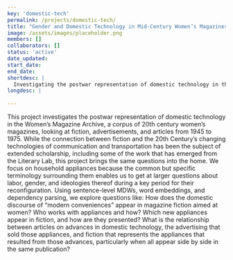```yaml
---
key: 'domestic-tech'
permalink: /projects/domestic-tech/
title: "Gender and Domestic Technology in Mid-Century Women’s Magazines"
image: /assets/images/placeholder.png
members: []
collaborators: []
status: 'active'
date_updated:
start_date:
end_date:
shortdesc: |
  Investigating the postwar representation of domestic technology in the Women’s Magazine Archive, a corpus of 20th century women’s magazines, looking at fiction, advertisements, and articles from 1945 to 1975.
longdesc: |
  
---
```


This project investigates the postwar representation of domestic technology in the Women’s Magazine Archive, a corpus of 20th century women’s magazines, looking at fiction, advertisements, and articles from 1945 to 1975. While the connection between fiction and the 20th Century’s changing technologies of communication and transportation has been the subject of extended scholarship, including some of the work that has emerged from the Literary Lab, this project brings the same questions into the home. We focus on household appliances because the common but specific terminology surrounding them enables us to get at larger questions about labor, gender, and ideologies thereof during a key period for their reconfiguration. Using sentence-level MDWs, word embeddings, and dependency parsing, we explore questions like: How does the domestic discourse of “modern conveniences” appear in magazine fiction aimed at women? Who works with appliances and how? Which new appliances appear in fiction, and how are they presented? What is the relationship between articles on advances in domestic technology, the advertising that sold those appliances, and fiction that represents the appliances that resulted from those advances, particularly when all appear side by side in the same publication?